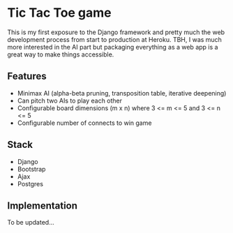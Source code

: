 # Tic Tac Toe game
This is my first exposure to the Django framework and pretty much the web
development process from start to production at Heroku. TBH, I was much more
interested in the AI part but packaging everything as a web app is a great way
to make things accessible.

## Features
- Minimax AI (alpha-beta pruning, transposition table, iterative deepening)
- Can pitch two AIs to play each other
- Configurable board dimensions (m x n) where 3 <= m <= 5 and 3 <= n <= 5
- Configurable number of connects to win game 

## Stack
- Django
- Bootstrap
- Ajax
- Postgres

## Implementation
To be updated...
